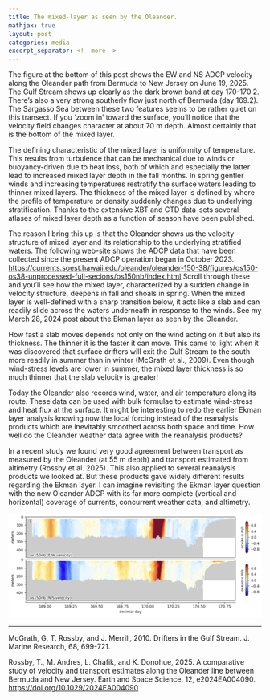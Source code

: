 ```yaml
---
title: The mixed-layer as seen by the Oleander.
mathjax: true
layout: post
categories: media
excerpt_separator: <!--more-->
---
```


The figure at the bottom of this post shows the EW and NS ADCP velocity along the Oleander path from Bermuda to New Jersey on June 19, 2025. The Gulf Stream shows up clearly as the dark brown band at day 170-170.2. There’s also a very strong southerly flow just north of Bermuda (day 169.2). The Sargasso Sea between these two features seems to be rather quiet on this transect. If you ‘zoom in’ toward the surface, you’ll notice that the velocity field changes character at about 70 m depth. Almost certainly that is the bottom of the mixed layer. 
<!--more-->

The defining characteristic of the mixed layer is uniformity of temperature. This results from turbulence that can be mechanical due to winds or buoyancy-driven due to heat loss, both of which and especially the latter lead to increased mixed layer depth in the fall months. In spring gentler winds and increasing temperatures restratify the surface waters leading to thinner mixed layers. The thickness of the mixed layer is defined by where the profile of temperature or density suddenly changes due to underlying stratification. Thanks to the extensive XBT and CTD data-sets several atlases of mixed layer depth as a function of season have been published. 

The reason I bring this up is that the Oleander shows us the velocity structure of mixed layer and its relationship to the underlying stratified waters. The following web-site shows the ADCP data that have been collected since the present ADCP operation began in October 2023.  https://currents.soest.hawaii.edu/oleander/oleander-150-38/figures/os150-os38-unprocessed-full-secions/os150nb/index.html Scroll through these and you’ll see how the mixed layer, characterized by a sudden change in velocity structure, deepens in fall and shoals in spring. When the mixed layer is well-defined with a sharp transition below, it acts like a slab and can readily slide across the waters underneath in response to the winds. See my March 28, 2024 post about the Ekman layer as seen by the Oleander. 

How fast a slab moves depends not only on the wind acting on it but also its thickness. The thinner it is the faster it can move.  This came to light when it was discovered that surface drifters will exit the Gulf Stream to the south more readily in summer than in winter (McGrath et al., 2009). Even though wind-stress levels are lower in summer, the mixed layer thickness is so much thinner that the slab velocity is greater! 

Today the Oleander also records wind, water, and air temperature along its route. These data can be used with bulk formulae to estimate wind-stress and heat flux at the surface. It might be interesting to redo the earlier Ekman layer analysis knowing now the local forcing instead of the reanalysis products which are inevitably smoothed across both space and time. How well do the Oleander weather data agree with the reanalysis products? 

In a recent study we found very good agreement between transport as measured by the Oleander (at 55 m depth) and transport estimated from altimetry (Rossby et al. 2025). This also applied to several reanalysis products we looked at. But these products gave widely different results regarding the Ekman layer. I can imagine revisiting the Ekman layer question with the new Oleander ADCP with its far more complete (vertical and horizontal) coverage of currents, concurrent weather data, and altimetry. 
 
![MixedLayerFigure.jpg](/assets/MixedLayerFigure.jpg)


- - - - -
McGrath, G, T. Rossby, and J. Merrill, 2010. Drifters in the Gulf Stream. J. Marine Research, 68, 699-721.

Rossby, T., M. Andres, L. Chafik, and K. Donohue, 2025. A comparative study of velocity and transport estimates along the Oleander line between Bermuda and New Jersey. Earth and Space Science, 12, e2024EA004090. https://doi.org/10.1029/2024EA004090



